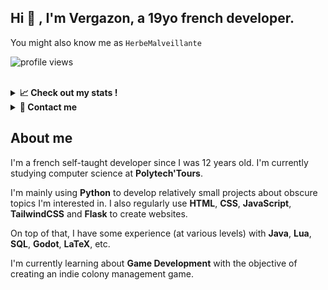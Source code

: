 <h2>Hi 👋 , I'm Vergazon, a 19yo french developer.</h2>

You might also know me as <code>HerbeMalveillante</code>

![profile views](https://komarev.com/ghpvc/?username=herbemalveillante&label=Profile%20views&color=0e75b6&style=flat)

<br>

<details>
<summary><b>📈 Check out my stats !</b></summary>
<img alt = "GitHub Stats" src="https://github-readme-stats.vercel.app/api?username=HerbeMalveillante&show_icons=true&theme=dark">

[![trophy](https://github-profile-trophy.vercel.app/?username=HerbeMalveillante&&theme=darkhub)](https://github.com/ryo-ma/github-profile-trophy)
<img alt = "Top Language" src="https://github-readme-stats.vercel.app/api/top-langs/?username=HerbeMalveillante&hide_border=false&title_color=C9D1D9&text_color=8B948D&layout=compact&bg_color=0D1117&theme=dark">

</details>

<details>
<summary><b>📩 Contact me</b></summary
<ul>
<li>💬 Discord : <code>Vergazon#5844</code></li>
<li>🦜 Twitter : <a href="https://twitter.com/P4CO3">P4CO3</a></li>
<li>🎥 Youtube : <a href="https://www.youtube.com/channel/UC0qAWS1GcM8_cRLoPtLgNHA">@herbemalveillante</a></li>
</ul>

</details>

## About me

I'm a french self-taught developer since I was 12 years old. I'm currently studying computer science at **Polytech'Tours**.

I'm mainly using **Python** to develop relatively small projects about obscure topics I'm interested in. I also regularly use **HTML**, **CSS**, **JavaScript**, **TailwindCSS** and **Flask** to create websites.

On top of that, I have some experience (at various levels) with **Java**, **Lua**, **SQL**, **Godot**, **LaTeX**, etc.

I'm currently learning about **Game Development** with the objective of creating an indie colony management game.
